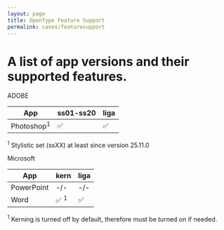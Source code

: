 ```yaml
---
layout: page
title: OpenType Feature Support
permalink: cases/featuresupport
---
```


# A list of app versions and their supported features.

ADOBE

| App                    | ss01-ss20     | liga |
| ---------------------- | ------------- |----- |
| Photoshop<sup>1</sup>  |  ✅           | ✅    |

<sup>1</sup> Stylistic set (ssXX) at least since version 25.11.0

Microsoft

| App             | kern  | liga |
| --------------- | ----- |----- |
| PowerPoint      |  -/-  | -/-  |
| Word            |  ✅ <sup>1</sup>| ✅ |


<sup>1</sup> Kerning is turned off by default, therefore must be turned on if needed.
